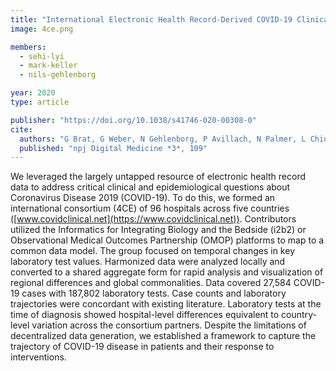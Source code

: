 ```yaml
---
title: "International Electronic Health Record-Derived COVID-19 Clinical Course Profiles: the 4CE Consortium"
image: 4ce.png

members:
  - sehi-lyi
  - mark-keller
  - nils-gehlenborg

year: 2020
type: article

publisher: "https://doi.org/10.1038/s41746-020-00308-0"
cite:
  authors: "G Brat, G Weber, N Gehlenborg, P Avillach, N Palmer, L Chiovato, J Cimino, L Waitman, G Omenn, A Malovini, J Moore, B Beaulieu-Jones, V Tibollo, S Murphy, S L'Yi, M Keller, R Bellazzi, D Hanauer, A Serret-Larmande, A Gutierrez-Sacristan, J Holmes, D Bell, K Mandl, R Follett, J Klann, D Murad, L Scudeller, M Bucalo, K Kirchoff, J Craig, J Obeid, V Jouhet, R Griffier, S Cossin, B Moal, L Pate, A Bellasi, H Prokosch, D Kraska, P Sliz, A Tan, K Ngiam, A Zambelli, D Mowery, E Schiver, B Devkota, R Bradford, M Daniar, C Daniel, V Benoit, R Bey, N Paris, P Serre, N Orlova, J Dubiel, M Hilka, A Jannot, S Breant, J Leblanc, N Griffon, A Burgun, M Bernaux, A Sandrin, E Salamanca, T Ganslandt, T Gradinger, J Champ, M Boeker, P Martel, L Esteve, A Gramfort, O Grisel, D Leprovost, T Moreau, G Varoquaux, J Vie, D Wassermann, A Mensch, C Caucheteux, C Haverkamp, G Lemaitre, C Haverkamp, T Cai, I Kohane"
  published: "npj Digital Medicine *3*, 109"
---
```

We leveraged the largely untapped resource of electronic health record data to address critical clinical and epidemiological questions about Coronavirus Disease 2019 (COVID-19). To do this, we formed an international consortium (4CE) of 96 hospitals across five countries ([www.covidclinical.net](https://www.covidclinical.net)). Contributors utilized the Informatics for Integrating Biology and the Bedside (i2b2) or Observational Medical Outcomes Partnership (OMOP) platforms to map to a common data model. The group focused on temporal changes in key laboratory test values. Harmonized data were analyzed locally and converted to a shared aggregate form for rapid analysis and visualization of regional differences and global commonalities. Data covered 27,584 COVID-19 cases with 187,802 laboratory tests. Case counts and laboratory trajectories were concordant with existing literature. Laboratory tests at the time of diagnosis showed hospital-level differences equivalent to country-level variation across the consortium partners. Despite the limitations of decentralized data generation, we established a framework to capture the trajectory of COVID-19 disease in patients and their response to interventions.
